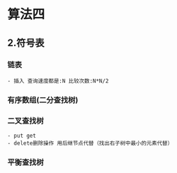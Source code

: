 # 算法四

## 2.符号表 

### 链表
    - 插入 查询速度都是:N 比较次数:N*N/2

### 有序数组(二分查找树)
### 二叉查找树
    - put get 
    - delete删除操作 用后继节点代替（找出右子树中最小的元素代替）
### 平衡查找树